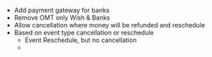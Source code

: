 -  Add payment gateway for banks
-  Remove OMT only Wish & Banks
-  Allow cancellation where money will be refunded and reschedule 
- Based on event type cancellation or reschedule 
	- Event Reschedule, but no cancellation
	- 